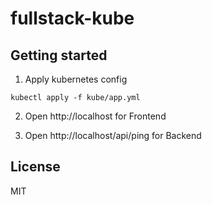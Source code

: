 # fullstack-kube

## Getting started

1. Apply kubernetes config

```
kubectl apply -f kube/app.yml
```

2. Open http://localhost for Frontend

3. Open http://localhost/api/ping for Backend

## License

MIT
